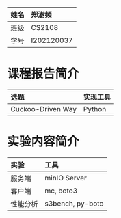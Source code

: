 
|姓名|郑澍頻|
|:---|:---|
|班级|CS2108|
|学号|I202120037|


# 课程报告简介

|选题|实现工具|
|:----|:----|
|Cuckoo-Driven Way|Python|

# 实验内容简介

|实验|工具|
|:---|:---|
|服务端|minIO Server|
|客户端|mc, boto3|
|性能分析|s3bench, py-boto|
